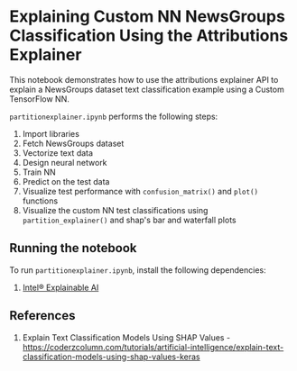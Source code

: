 # Explaining Custom NN NewsGroups Classification Using the Attributions Explainer

This notebook demonstrates how to use the attributions explainer API to explain a NewsGroups dataset text classification example using a Custom TensorFlow NN.

`partitionexplainer.ipynb` performs the following steps:
1. Import libraries
2. Fetch NewsGroups dataset
3. Vectorize text data
4. Design neural network
5. Train NN
6. Predict on the test data
7. Visualize test performance with `confusion_matrix()` and `plot()` functions
9. Visualize the custom NN test classifications using `partition_explainer()` and shap's bar and waterfall plots

## Running the notebook

To run `partitionexplainer.ipynb`, install the following dependencies:
1. [Intel® Explainable AI](https://github.com/IntelAI/intel-xai-tools)

## References

1. Explain Text Classification Models Using SHAP Values - https://coderzcolumn.com/tutorials/artificial-intelligence/explain-text-classification-models-using-shap-values-keras